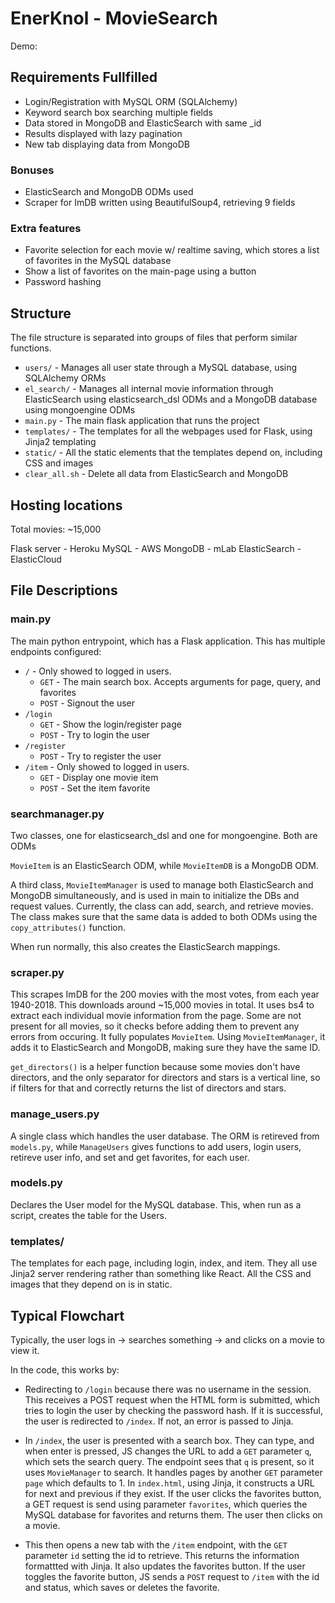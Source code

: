 # EnerKnol - MovieSearch

Demo: 

## Requirements Fullfilled

* Login/Registration with MySQL ORM (SQLAlchemy)
* Keyword search box searching multiple fields
* Data stored in MongoDB and ElasticSearch with same _id
* Results displayed with lazy pagination
* New tab displaying data from MongoDB

### Bonuses

* ElasticSearch and MongoDB ODMs used
* Scraper for ImDB written using BeautifulSoup4, retrieving 9 fields

### Extra features

* Favorite selection for each movie w/ realtime saving, which stores a list of favorites in the MySQL database
* Show a list of favorites on the main-page using a button
* Password hashing

## Structure

The file structure is separated into groups of files that perform similar functions.

* `users/` - Manages all user state through a MySQL database, using SQLAlchemy ORMs
* `el_search/` - Manages all internal movie information through ElasticSearch using elasticsearch_dsl ODMs and a MongoDB database using mongoengine ODMs
* `main.py` - The main flask application that runs the project
* `templates/` - The templates for all the webpages used for Flask, using Jinja2 templating
* `static/` - All the static elements that the templates depend on, including CSS and images
* `clear_all.sh` - Delete all data from ElasticSearch and MongoDB

## Hosting locations

Total movies: ~15,000

Flask server - Heroku
MySQL - AWS
MongoDB - mLab
ElasticSearch - ElasticCloud

## File Descriptions

### main.py

The main python entrypoint, which has a Flask application. This has multiple endpoints configured:

* `/` - Only showed to logged in users.
    * `GET` - The main search box. Accepts arguments for page, query, and favorites
    * `POST` - Signout the user
* `/login`
    * `GET` - Show the login/register page
    * `POST` - Try to login the user
* `/register`
    * `POST` - Try to register the user
* `/item` - Only showed to logged in users.
    * `GET` - Display one movie item
    * `POST` - Set the item favorite

### searchmanager.py

Two classes, one for elasticsearch_dsl and one for mongoengine. Both are ODMs

`MovieItem` is an ElasticSearch ODM, while `MovieItemDB` is a MongoDB ODM.

A third class, `MovieItemManager` is used to manage both ElasticSearch and MongoDB simultaneously, and is used in main to initialize the DBs and request values.
Currently, the class can add, search, and retrieve movies. The class makes sure that the same data is added to both ODMs using the `copy_attributes()` function.

When run normally, this also creates the ElasticSearch mappings.

### scraper.py

This scrapes ImDB for the 200 movies with the most votes, from each year 1940-2018. This downloads around ~15,000 movies in total. It uses bs4 to extract each individual movie information from the page. Some are not present for all movies, so it checks before adding them to prevent any errors from occuring. It fully populates `MovieItem`. Using `MovieItemManager`, it adds it to ElasticSearch and MongoDB, making sure they have the same ID.

`get_directors()` is a helper function because some movies don't have directors, and the only separator for directors and stars is a vertical line, so if filters for that and correctly returns the list of directors and stars.

### manage_users.py

A single class which handles the user database. The ORM is retireved from `models.py`, while `ManageUsers` gives functions to add users, login users, retireve user info,
and set and get favorites, for each user.

### models.py

Declares the User model for the MySQL database. This, when run as a script, creates the table for the Users.

### templates/

The templates for each page, including login, index, and item. They all use Jinja2 server rendering rather than something like React. All the CSS and images that they depend on is in static.

## Typical Flowchart

Typically, the user logs in -> searches something -> and clicks on a movie to view it.

In the code, this works by:

* Redirecting to `/login` because there was no username in the session. This receives a POST request when the HTML form is submitted, which tries to login the user by checking the password hash. If it is successful, the user is redirected to `/index`. If not, an error is passed to Jinja.

* In `/index`, the user is presented with a search box. They can type, and when enter is pressed, JS changes the URL to add a `GET` parameter `q`, which sets the search query. The endpoint sees that `q` is present, so it uses `MovieManager` to search. It handles pages by another `GET` parameter `page` which defaults to 1. In `index.html`, using Jinja, it constructs a URL for next and previous if they exist. If the user clicks the favorites button, a GET request is send using parameter `favorites`, which queries the MySQL database for favorites and returns them. The user then clicks on a movie.

* This then opens a new tab with the `/item` endpoint, with the `GET` parameter `id` setting the id to retrieve. This returns the information formattted with Jinja. It also updates the favorites button. If the user toggles the favorite button, JS sends a `POST` request to `/item` with the id and status, which saves or deletes the favorite.